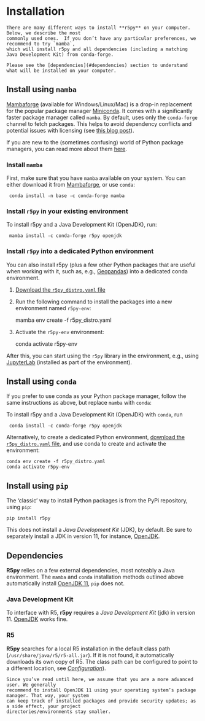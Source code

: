 # Installation

```{note}
There are many different ways to install **r5py** on your computer. Below, we describe the most
commonly used ones.  If you don’t have any particular preferences, we recommend to try `mamba`,
which will install r5py and all dependencies (including a matching Java Development Kit) from conda-forge.

Please see the [dependencies](#dependencies) section to understand what will be installed on your computer.
```


## Install using `mamba`

[Mambaforge](https://github.com/conda-forge/miniforge#mambaforge) (available for Windows/Linux/Mac)
is a drop-in replacement for the popular package manager [Miniconda](https://docs.conda.io/en/latest/miniconda.html).
It comes with a significantly faster package manager called `mamba`. By default, uses only the
`conda-forge` channel to fetch packages. This helps to avoid dependency conflicts and potential
issues with licensing (see [this blog post](https://florianwilhelm.info/2021/09/Handling_Anaconda_without_getting_constricted/)).

If you are new to the (sometimes confusing) world of Python package managers, you can read more about them
[here](https://python-gis-book.readthedocs.io/en/develop/part1/chapter-01/nb/05-installation.html).


### Install `mamba`

First, make sure that you have `mamba` available on your system. You can either download it from
[Mambaforge](https://github.com/conda-forge/miniforge#mambaforge), or use `conda`:

     conda install -n base -c conda-forge mamba


### Install `r5py` in your existing environment

To install r5py and a Java Development Kit (OpenJDK), run:

     mamba install -c conda-forge r5py openjdk


### Install `r5py` into a dedicated Python environment

You can also install r5py (plus a few other Python packages that are useful
when working with it, such as, e.g., [Geopandas](https://geopandas.org/)) into
a dedicated conda environment.

1. [Download the `r5py_distro.yaml` file](../../ci/r5py_distro.yaml)
2. Run the following command to install the packages into a new environment named `r5py-env`:

     mamba env create -f r5py_distro.yaml

4. Activate the `r5py-env` environment:

     conda activate r5py-env

After this, you can start using the `r5py` library in the environment, e.g., using
[JupyterLab](https://jupyterlab.readthedocs.io/en/stable/) (installed as part of the environment).

## Install using `conda`

If you prefer to use conda as your Python package manager, follow the same instructions as above,
but replace `mamba` with `conda`:

To install r5py and a Java Development Kit (OpenJDK) with `conda`, run

     conda install -c conda-forge r5py openjdk

Alternatively, to create a dedicated Python environment, [download the `r5py_distro.yaml`
file](../../ci/r5py_distro.yaml), and use conda to create and activate the environment:

    conda env create -f r5py_distro.yaml
    conda activate r5py-env

## Install using `pip`

The ‘classic’ way to install Python packages is from the PyPi repository, using `pip`:

    pip install r5py

This does not install a *Java Development Kit* (JDK), by default. Be sure to separately install
a JDK in version 11, for instance, [OpenJDK](http://jdk.java.net/java-se-ri/11).


## Dependencies

**R5py** relies on a few external dependencies, most noteably a Java environment. The `mamba` and
`conda` installation methods outlined above automatically install [OpenJDK
11](http://jdk.java.net/java-se-ri/11), `pip` does not.

### Java Development Kit

To interface with R5, **r5py** requires a *Java Development Kit* (jdk) in version 11.
[OpenJDK](https://openjdk.java.net/) works fine.


### R5

**R5py** searches for a local R5 installation in the default class path (`/usr/share/java/r5/r5-all.jar`).
If it is not found, it automatically downloads its own copy of R5. The class path can be configured to
point to a different location, see *[Configuration](configuration)*).

```{note}
Since you’ve read until here, we assume that you are a more advanced user. We generally
recommend to install OpenJDK 11 using your operating system’s package manager. That way, your system
can keep track of installed packages and provide security updates; as a side effect, your project
directories/environments stay smaller.
```
